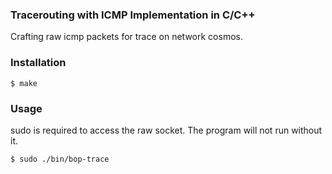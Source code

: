### Tracerouting with ICMP Implementation in C/C++
Crafting raw icmp packets for trace on network cosmos.

### Installation

```
$ make
```

### Usage

sudo is required to access the raw socket. The program will not run without it.
```
$ sudo ./bin/bop-trace
```
